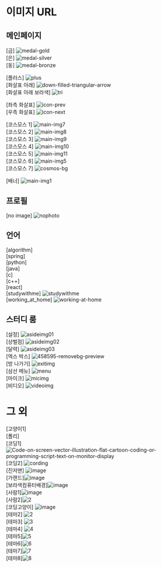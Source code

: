 # 이미지 URL

## 메인페이지
[금] <img src="https://i.ibb.co/LS0sbGF/medal-gold.png" alt="medal-gold" border="0"> <br/>
[은] <img src="https://i.ibb.co/wYypVVB/medal-silver.png" alt="medal-silver" border="0"> <br/>
[동] <img src="https://i.ibb.co/rcVSCsd/medal-bronze.png" alt="medal-bronze" border="0"> <br/>

[플러스] <img src="https://i.ibb.co/fFmxj3J/plus.png" alt="plus" border="0"> <br/>
[화살표 아래] <img src="https://i.ibb.co/p1jKdLj/down-filled-triangular-arrow.png" alt="down-filled-triangular-arrow" border="0"> <br/>
[화살표 아래 보라색] <img src="https://i.ibb.co/4Mj5brX/tri.jpg" alt="tri" border="0"> <br/>

[좌측 화살표] <img src="https://i.ibb.co/JkGwjx0/icon-prev.png" alt="icon-prev" border="0"><br/>
[우측 화살표] <img src="https://i.ibb.co/q1kCmY6/icon-next.png" alt="icon-next" border="0"><br/>

[코스모스 1] <img src="https://i.ibb.co/nm8jZHr/main-img7.png" alt="main-img7" border="0"><br/>
[코스모스 2] <img src="https://i.ibb.co/cF718Nx/main-img8.png" alt="main-img8" border="0"><br/>
[코스모스 3] <img src="https://i.ibb.co/JsBNKxz/main-img9.png" alt="main-img9" border="0"><br/>
[코스모스 4] <img src="https://i.ibb.co/6H7zcVd/main-img10.png" alt="main-img10" border="0"><br/>
[코스모스 5] <img src="https://i.ibb.co/N9GzZcP/main-img11.png" alt="main-img11" border="0"><br/>
[코스모스 6] <img src="https://i.ibb.co/Mnv57Y2/main-img5.png" alt="main-img5" border="0"><br/>
[코스모스 7] <img src="https://i.ibb.co/xq2KcJ2/cosmos-bg.jpg" alt="cosmos-bg" border="0"><br/>

[배너] <img src="https://i.ibb.co/Gd8hhCv/main-img1.jpg" alt="main-img1" border="0"><br/>

## 프로필
[no image] <img src="https://i.ibb.co/HKCNjzg/nophoto.png" alt="nophoto" border="0"> <br/>


## 언어
[algorithm] <img src="https://cdn.inflearn.com/public/files/courses/325806/3550090c-f665-48b1-a016-018120c3a35b/325806-1.png" alt="" border="0"> <br/>
[spring] <img src="https://javatutorial.net/wp-content/uploads/2017/12/spring-featured-image.png" alt="" border="0"> <br/>
[python] <img src="https://www.freecodecamp.org/news/content/images/2020/05/Python-language.png" alt="" border="0"> <br/>
[java] <img src= "https://www.logolynx.com/images/logolynx/d5/d5cf47480225d049daf0050e4e1214cc.jpeg" alt="" border="0">  <br/>
[c] <img src="https://media.vlpt.us/images/kim-jaemin420/post/235e8739-0f2a-48fe-8690-a51c6065fa45/ c%E1%84%8B%E1%85%A5%E1%86%AB%E1%84%8B%E1%85%A5%20%E1%84%8A%E1%85%A5%E1%86%B7%E1%84%82%E1%85%A6%E1%84%8B%E1%85%B5%E1%86%AF.png" alt="" border="0"> <br/>
[c++] <img src="https://miro.medium.com/max/1400/0*Zn_HDykxaSmwBcEq.png" alt="" border="0"> <br/>
[react] <img src="https://media.vlpt.us/images/codernineteen/post/092724ac-8b2a-47a3-bc36-5a49e0cc04bc/react%20thumb.png" alt="" border="0"> <br/>
[studywithme] <img src="https://i.ibb.co/gg6hwsG/studywithme.jpg" alt="studywithme" border="0"> <br/>
[working_at_home] <img src="https://i.ibb.co/N1gPh3J/working-at-home.png" alt="working-at-home" border="0">



## 스터디 룸
[설정] <img src="https://i.ibb.co/wrgGKpS/asideimg01.png" alt="asideimg01" border="0"><br/>
[상벌점] <img src="https://i.ibb.co/x2JRqqX/asideimg02.png" alt="asideimg02" border="0"><br/>
[달력] <img src="https://i.ibb.co/nBMF7Vb/asideimg03.png" alt="asideimg03" border="0"><br/>
[엑스 박스] <img src="https://i.ibb.co/PChQfZQ/458595-removebg-preview.png" alt="458595-removebg-preview" border="0"> <br/>
[방 나가기] <img src="https://i.ibb.co/pZGC4jY/exitimg.png" alt="exitimg" border="0"><br/>
[삼선 메뉴] <img src="https://i.ibb.co/ZmPJksH/menu.png" alt="menu" border="0"> <br/>
[마이크] <img src="https://i.ibb.co/4J7SH5Z/micimg.png" alt="micimg" border="0"> <br/>
[비디오] <img src="https://i.ibb.co/JCSPVZv/videoimg.png" alt="videoimg" border="0"> <br/>



# 그 외
[고양이1] <img src="https://i.ibb.co/zNbb7tG/cat1.jpg" alt="" border="0"> <br/>
[폴리] <img src="https://i.ibb.co/M7gYjXW/poly2.jpg" alt="" border="0"><br/>
[코딩1]<img src="https://i.ibb.co/3CfXjHp/Code-on-screen-vector-illustration-flat-cartoon-coding-or-programming-script-text-on-monitor-display.jpg" alt="Code-on-screen-vector-illustration-flat-cartoon-coding-or-programming-script-text-on-monitor-display" border="0"> <br/>
[코딩2] <img src="https://i.ibb.co/mXBgCM8/cording.png" alt="cording" border="0">  <br/>
[진저맨] <img src="https://i.ibb.co/jHhDBLc/image.png" alt="image" border="0"><br/>
[가랜드]<img src="https://i.ibb.co/5TfmRGF/image.png" alt="image" border="0">  <br/>
[보라색컴퓨터배경]<img src="https://i.ibb.co/DkjgWbz/image.png" alt="image" border="0">  <br/>
[사람1]<img src="https://i.ibb.co/zRXJt08/image.png" alt="image" border="0">  <br/>
[사람2]<img src="https://i.ibb.co/nMJbfC2/2.png" alt="2" border="0">  <br/>
[코딩고양이] <img src="https://i.ibb.co/F0bBYd7/image.gif" alt="image" border="0"> <br/>
[테마2] <img src="https://i.ibb.co/JRd9wh7/2.jpg" alt="2" border="0"> <br/>
[테마3] <img src="https://i.ibb.co/QdPt4x4/3.jpg" alt="3" border="0"> <br/>
[테마4] <img src="https://i.ibb.co/3s9XFsc/4.png" alt="4" border="0"> <br/>
[테마5]<img src="https://i.ibb.co/dDffmqQ/5.jpg" alt="5" border="0"> <br/>
[테마6]<img src="https://i.ibb.co/gT97LnJ/6.jpg" alt="6" border="0"> <br/>
[테마7]<img src="https://i.ibb.co/Sw59Th2/7.jpg" alt="7" border="0"> <br/>
[테마8]<img src="https://i.ibb.co/6XZ7Twt/8.jpg" alt="8" border="0"> <br/>